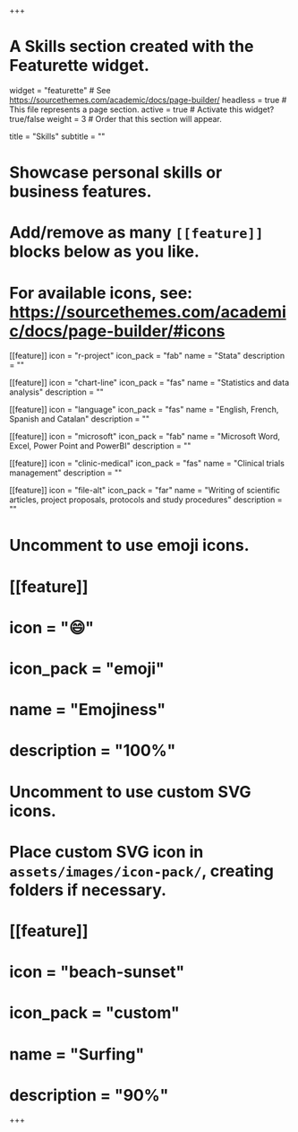 +++
# A Skills section created with the Featurette widget.
widget = "featurette"  # See https://sourcethemes.com/academic/docs/page-builder/
headless = true  # This file represents a page section.
active = true  # Activate this widget? true/false
weight = 3  # Order that this section will appear.

title = "Skills"
subtitle = ""

# Showcase personal skills or business features.
#
# Add/remove as many `[[feature]]` blocks below as you like.
#
# For available icons, see: https://sourcethemes.com/academic/docs/page-builder/#icons

[[feature]]
  icon = "r-project"
  icon_pack = "fab"
  name = "Stata"
  description = ""

[[feature]]
  icon = "chart-line"
  icon_pack = "fas"
  name = "Statistics and data analysis"
  description = ""

[[feature]]
  icon = "language"
  icon_pack = "fas"
  name = "English, French, Spanish and Catalan"
  description = ""

[[feature]]
  icon = "microsoft"
  icon_pack = "fab"
  name = "Microsoft Word, Excel, Power Point and PowerBI"
  description = ""

[[feature]]
  icon = "clinic-medical"
  icon_pack = "fas"
  name = "Clinical trials management"
  description = ""

[[feature]]
  icon = "file-alt"
  icon_pack = "far"
  name = "Writing of scientific articles, project proposals, protocols and study procedures"
  description = ""


# Uncomment to use emoji icons.
# [[feature]]
#  icon = ":smile:"
#  icon_pack = "emoji"
#  name = "Emojiness"
#  description = "100%"  

# Uncomment to use custom SVG icons.
# Place custom SVG icon in `assets/images/icon-pack/`, creating folders if necessary.
# [[feature]]
#  icon = "beach-sunset"
#  icon_pack = "custom"
#  name = "Surfing"
#  description = "90%"

+++
